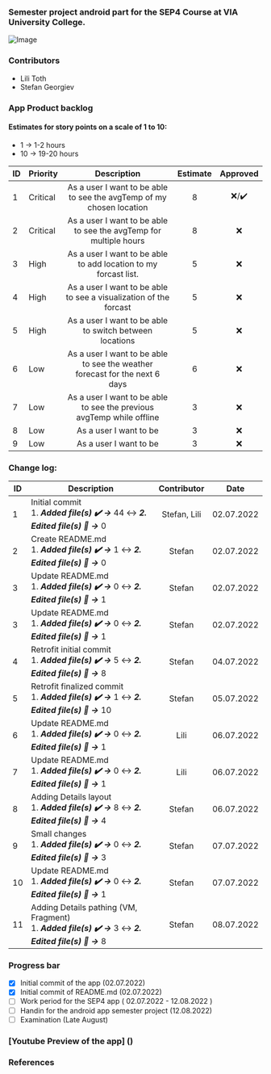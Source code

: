### Semester project android part for the SEP4 Course at VIA University College. 
![Image](https://upload.wikimedia.org/wikipedia/commons/5/5d/VIA_UC_logo.png)

### Contributors
- Lili Toth
- Stefan Georgiev

### App Product backlog
#### Estimates for story points on a scale of 1 to 10:
- 1 -> 1-2 hours
- 10 -> 19-20 hours

| ID | Priority | Description   | Estimate  | Approved | 
| -- | -------  |:-------------:| :--------:| :------: | 
| 1  | Critical | As a user I want to be able to see the avgTemp of my chosen location |   8     | ❌/✔️ | 
| 2  | Critical | As a user I want to be able to see the avgTemp for multiple hours  |   8     | ❌    | 
| 3  | High | As a user I want to be able to add location to my forcast list.  |    5     | ❌      |
| 4  | High | As a user I want to be able to see a visualization of the forcast  |    5     | ❌      |
| 5  | High | As a user I want to be able to switch between locations |    5     | ❌      |
| 6  | Low | As a user I want to be able to see the weather forecast for the next 6 days |    6     | ❌      |
| 7  | Low | As a user I want to be able to see the previous avgTemp while offline |    3     | ❌      |
| 8  | Low | As a user I want to be |    3     | ❌      |
| 9  | Low | As a user I want to be |    3     | ❌      |

### Change log:
| ID| Description | Contributor | Date | 
| - |-----------|:-----------:|:----:|
| 1   | Initial commit <br/> 1. **_Added file(s) ✔️ ->_** 44 ↔️ **_2. Edited file(s) 📝 ->_** 0 |   Stefan, Lili    | 02.07.2022 |
| 2   | Create README.md <br/> 1. **_Added file(s) ✔️ ->_** 1 ↔️ **_2. Edited file(s) 📝 ->_** 0 |   Stefan    | 02.07.2022 |
| 3   | Update README.md <br/> 1. **_Added file(s) ✔️ ->_** 0 ↔️ **_2. Edited file(s) 📝 ->_** 1 |   Stefan    | 02.07.2022 |
| 3   | Update README.md <br/> 1. **_Added file(s) ✔️ ->_** 0 ↔️ **_2. Edited file(s) 📝 ->_** 1 |   Stefan    | 02.07.2022 |
| 4   | Retrofit initial commit <br/> 1. **_Added file(s) ✔️ ->_** 5 ↔️ **_2. Edited file(s) 📝 ->_** 8 |   Stefan    | 04.07.2022 |
| 5   | Retrofit finalized commit <br/> 1. **_Added file(s) ✔️ ->_** 1 ↔️ **_2. Edited file(s) 📝 ->_** 10 |   Stefan    | 05.07.2022 |
| 6   | Update README.md <br/> 1. **_Added file(s) ✔️ ->_** 0 ↔️ **_2. Edited file(s) 📝 ->_** 1|   Lili    | 06.07.2022 |
| 7   | Update README.md <br/> 1. **_Added file(s) ✔️ ->_** 0 ↔️ **_2. Edited file(s) 📝 ->_** 1|   Lili    | 06.07.2022 |
| 8   | Adding Details layout <br/> 1. **_Added file(s) ✔️ ->_** 8 ↔️ **_2. Edited file(s) 📝 ->_** 4|   Stefan    | 06.07.2022 |
| 9   | Small changes <br/> 1. **_Added file(s) ✔️ ->_** 0 ↔️ **_2. Edited file(s) 📝 ->_** 3|   Stefan    | 07.07.2022 |
| 10   | Update README.md <br/> 1. **_Added file(s) ✔️ ->_** 0 ↔️ **_2. Edited file(s) 📝 ->_** 1|   Stefan    | 07.07.2022 |
| 11   | Adding Details pathing (VM, Fragment) <br/> 1. **_Added file(s) ✔️ ->_** 3 ↔️ **_2. Edited file(s) 📝 ->_** 8|   Stefan    | 08.07.2022 |

### Progress bar
- [x] Initial commit of the app (02.07.2022)
- [x] Initial commit of README.md (02.07.2022)
- [ ] Work period for the SEP4 app ( 02.07.2022 - 12.08.2022 )
- [ ] Handin for the android app semester project (12.08.2022)
- [ ] Examination (Late August)

### [Youtube Preview of the app] ()

### References
